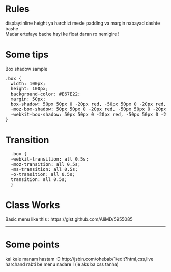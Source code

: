 <h1>Rules</h1>
display:inline height ya harchizi mesle padding va margin nabayad dashte bashe<br />
Madar ertefaye bache hayi ke float daran ro nemigire !
<h1>Some tips</h1>
Box shadow sample<br />
<pre>
.box {
  width: 100px;
  height: 100px;
  background-color: #E67E22;
  margin: 50px;
  box-shadow: 50px 50px 0 -20px red, -50px 50px 0 -20px red,50px -50px -20px red, -50px -50px -20px red;
  -moz-box-shadow: 50px 50px 0 -20px red, -50px 50px 0 -20px red,50px -50px -20px red, -50px -50px -20px red;
  -webkit-box-shadow: 50px 50px 0 -20px red, -50px 50px 0 -20px red,50px -50px -20px red, -50px -50px -20px red;
}
</pre>

<h1>Transition</h1>
<pre>
  .box {
  -webkit-transition: all 0.5s;
  -moz-transition: all 0.5s;
  -ms-transition: all 0.5s;
  -o-transition: all 0.5s;
  transition: all 0.5s;
  }
</pre>
<h1>Class Works</h1>
Basic menu like this : https://gist.github.com/AliMD/5955085

------------------------------------------------
<h1>Some points</h1>
kal kale manam hastam :D http://jsbin.com/ohebab/1/edit?html,css,live
harchand rabti be menu nadare ! (ie aks ba css tanha)